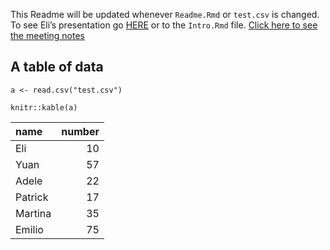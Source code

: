 This Readme will be updated whenever `Readme.Rmd` or `test.csv` is
changed. To see Eli’s presentation go
[HERE](https://htmlpreview.github.io/?https://github.com/nmfs-openscapes/12-07-21-GitHub-Actions/blob/main/Intro.html)
or to the `Intro.Rmd` file. [Click here to see the meeting
notes](https://github.com/nmfs-openscapes/12-07-21-GitHub-Actions/blob/main/meeting_notes.md)

A table of data
---------------

    a <- read.csv("test.csv")

    knitr::kable(a)

<table>
<thead>
<tr class="header">
<th style="text-align: left;">name</th>
<th style="text-align: right;">number</th>
</tr>
</thead>
<tbody>
<tr class="odd">
<td style="text-align: left;">Eli</td>
<td style="text-align: right;">10</td>
</tr>
<tr class="even">
<td style="text-align: left;">Yuan</td>
<td style="text-align: right;">57</td>
</tr>
<tr class="odd">
<td style="text-align: left;">Adele</td>
<td style="text-align: right;">22</td>
</tr>
<tr class="even">
<td style="text-align: left;">Patrick</td>
<td style="text-align: right;">17</td>
</tr>
<tr class="odd">
<td style="text-align: left;">Martina</td>
<td style="text-align: right;">35</td>
</tr>
<tr class="even">
<td style="text-align: left;">Emilio</td>
<td style="text-align: right;">75</td>
</tr>
</tbody>
</table>
